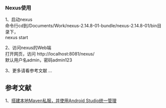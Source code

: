 
### Nexus使用
1、启动nexus   
命令行cd到/Documents/Work/nexus-2.14.8-01-bundle/nexus-2.14.8-01/bin目录下，  
nexus start   

2、访问nexus的Web端    
打开网页，访问 http://localhost:8081/nexus/   
默认用户名admin，密码admin123    

3、更多请看参考文献 ...

## 参考文献
1、[搭建本地Maven私服，并使用Android Studio统一管理](https://www.jianshu.com/p/5e88b3e16192)   

